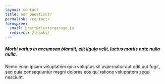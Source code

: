 ```yaml
---
layout: contact
title: Got Questions?
permalink: /contact/
formspree:
  email: brett@clustergarage.io
  redirect: /thanks/
---
```


##### Morbi varius in accumsan blandit, elit ligula velit, luctus mattis ante nulla nulla.

Nemo enim ipsam voluptatem quia voluptas sit aspernatur aut odit aut fugit, sed quia consequuntur magni dolores eos qui ratione voluptatem sequi nesciunt.
